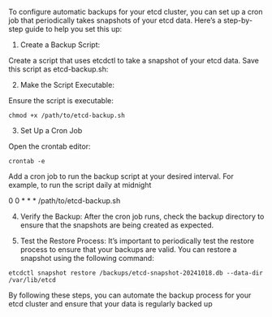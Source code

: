 To configure automatic backups for your etcd cluster, you can set up a cron job that periodically takes snapshots of your etcd data. Here’s a step-by-step guide to help you set this up:

1. Create a Backup Script:

Create a script that uses etcdctl to take a snapshot of your etcd data. Save this script as etcd-backup.sh:


2. Make the Script Executable:

Ensure the script is executable:

```
chmod +x /path/to/etcd-backup.sh
```

3. Set Up a Cron Job

Open the crontab editor:
```
crontab -e
```

Add a cron job to run the backup script at your desired interval. For example, to run the script daily at midnight

0 0 * * * /path/to/etcd-backup.sh


4. Verify the Backup:
After the cron job runs, check the backup directory to ensure that the snapshots are being created as expected.

5. Test the Restore Process:
It’s important to periodically test the restore process to ensure that your backups are valid. You can restore a snapshot using the following command:

```
etcdctl snapshot restore /backups/etcd-snapshot-20241018.db --data-dir /var/lib/etcd
```

By following these steps, you can automate the backup process for your etcd cluster and ensure that your data is regularly backed up